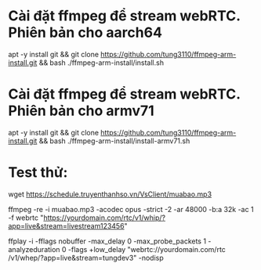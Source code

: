 # Cài đặt ffmpeg để stream webRTC. Phiên bản cho aarch64

   apt -y install git && git clone https://github.com/tung3110/ffmpeg-arm-install.git && bash ./ffmpeg-arm-install/install.sh
   
# Cài đặt ffmpeg để stream webRTC. Phiên bản cho armv71

   apt -y install git && git clone https://github.com/tung3110/ffmpeg-arm-install.git && bash ./ffmpeg-arm-install/install-armv71.sh   
   
# Test thử:
   
   wget https://schedule.truyenthanhso.vn/VsClient/muabao.mp3

   ffmpeg -re -i muabao.mp3 -acodec opus -strict -2 -ar 48000 -b:a 32k -ac 1 -f webrtc "https://yourdomain.com/rtc/v1/whip/?app=live&stream=livestream123456"

   ffplay -i -fflags nobuffer -max_delay 0 -max_probe_packets 1 -analyzeduration 0 -flags +low_delay "webrtc://yourdomain.com/rtc
/v1/whep/?app=live&stream=tungdev3" -nodisp 
